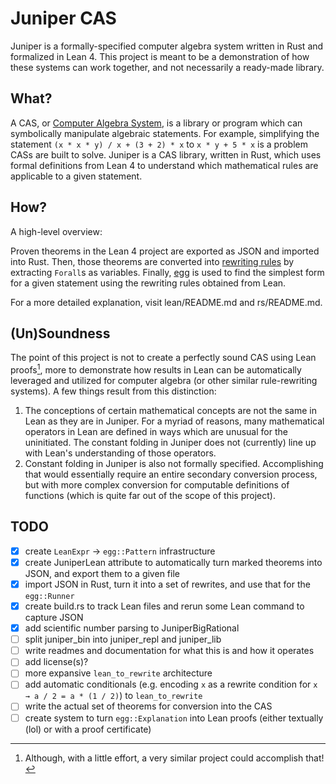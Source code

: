 # Juniper CAS

Juniper is a formally-specified computer algebra system written in Rust and formalized in Lean 4. This project is meant to be a demonstration of how these systems can work together, and not necessarily a ready-made library.

## What?

A CAS, or [Computer Algebra System](https://en.wikipedia.org/wiki/Computer_algebra_system), is a library or program which can symbolically manipulate algebraic statements. For example, simplifying the statement `(x * x * y) / x + (3 + 2) * x` to `x * y + 5 * x` is a problem CASs are built to solve. Juniper is a CAS library, written in Rust, which uses formal definitions from Lean 4 to understand which mathematical rules are applicable to a given statement.

## How?

A high-level overview: 

Proven theorems in the Lean 4 project are exported as JSON and imported into Rust. Then, those theorems are converted into [rewriting rules](https://en.wikipedia.org/wiki/Rewriting) by extracting `Forall`s as variables. Finally, [egg](https://egraphs-good.github.io/) is used to find the simplest form for a given statement using the rewriting rules obtained from Lean.

For a more detailed explanation, visit lean/README.md and rs/README.md.

## (Un)Soundness

The point of this project is not to create a perfectly sound CAS using Lean proofs[^1], more to demonstrate how results in Lean can be automatically leveraged and utilized for computer algebra (or other similar rule-rewriting systems). A few things result from this distinction:

1. The conceptions of certain mathematical concepts are not the same in Lean as they are in Juniper. For a myriad of reasons, many mathematical operators in Lean are defined in ways which are unusual for the uninitiated. The constant folding in Juniper does not (currently) line up with Lean's understanding of those operators.
2. Constant folding in Juniper is also not formally specified. Accomplishing that would essentially require an entire secondary conversion process, but with more complex conversion for computable definitions of functions (which is quite far out of the scope of this project).

## TODO
- [x] create `LeanExpr` -> `egg::Pattern` infrastructure
- [x] create JuniperLean attribute to automatically turn marked theorems into JSON, and export them to a given file
- [x] import JSON in Rust, turn it into a set of rewrites, and use that for the `egg::Runner`
- [x] create build.rs to track Lean files and rerun some Lean command to capture JSON
- [x] add scientific number parsing to JuniperBigRational
- [ ] split juniper_bin into juniper_repl and juniper_lib
- [ ] write readmes and documentation for what this is and how it operates
- [ ] add license(s)?
- [ ] more expansive `lean_to_rewrite` architecture
- [ ] add automatic conditionals (e.g. encoding `x` as a rewrite condition for `x → a / 2 = a * (1 / 2)`) to `lean_to_rewrite`
- [ ] write the actual set of theorems for conversion into the CAS
- [ ] create system to turn `egg::Explanation` into Lean proofs (either textually (lol) or with a proof certificate)

[^1]: Although, with a little effort, a very similar project could accomplish that!